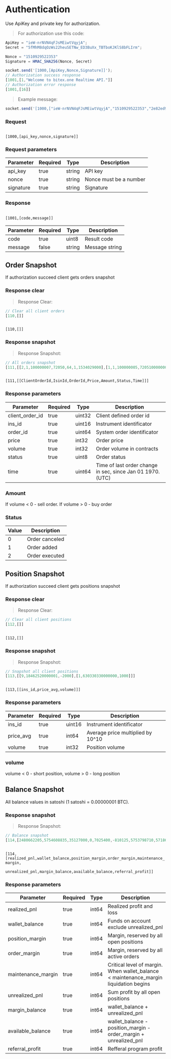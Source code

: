 
# Authentication

Use ApiKey and private key for authorization.

> For authorization use this code:

```javascript
ApiKey = "ieW-nrNVN4qFJsMEiwtVqyjA";
Secret = "5fMhM8dqOzWs22heuSETNw_ED3BuXx_TBTboKJKlS8bFLIrm";

Nonce = "1510929522353"
Signature = HMAC_SHA256(Nonce, Secret)

socket.send('[1000,[ApiKey,Nonce,Signature]]');
// Authorization success response
[1001,[1,"Welcome to bitex.one Realtime API."]]
// Authorization error response
[1001,[16]]
```

> Example message:

```javascript
socket.send('[1000,["ieW-nrNVN4qFJsMEiwtVqyjA","1510929522353","2e82ed97579f24976295cd895e071402c1776612015e15d1acff112885ae6c91"]]');
```

### Request

<code>
[1000,[api_key,nonce,signature]]
</code>

### Request parameters

Parameter | Required | Type | Description
--------- | ------- | ----- | -----------
api_key | true | string | API key
nonce | true | string | Nonce must be a number
signature | true | string | Signature

### Response

<code>
[1001,[code,message]]
</code>

Parameter | Required | Type | Description
--------- | ------- | ----- | -----------
code | true | uint8 | Result code
message | false | string | Message string




## Order Snapshot

If authorization succeed client gets orders snapshot

### Response clear

> Response Clear:

```javascript
// Clear all client orders
[110,[]]
```

<code>
[110,[]]
</code>

### Response snapshot

> Response Snapshot:

```javascript
// All orders snapshot
[111,[[2,1,100000007,72050,64,1,1534029000],[1,1,100000005,720510000000,-64050000,1,1534029000]]]
```

<code>
[111,[[ClientOrderId,IsinId,OrderId,Price,Amount,Status,Time]]]
</code>

### Response parameters

Parameter | Required | Type | Description
--------- | ------- | ----- | -----------
client_order_id | true | uint32 | Client defined order id
ins_id | true | uint16 | Instrument identificator
order_id | true | uint64 | System order identificator
price | true | int32 | Order price
volume | true | int32 | Order volume in contracts
status | true | uint8 | Order status
time | true | uint64 | Time of last order change in sec, since Jan 01 1970. (UTC) 

### Amount

<aside class="notice">
If volume < 0 - sell order. If volume > 0 - buy order
</aside>

### Status

Value | Description
--------- | ------- 
0 | Order canceled
1 | Order added
2 | Order executed









## Position Snapshot

If authorization succeed client gets positions snapshot

### Response clear

> Response Clear:

```javascript
// Clear all client positions
[112,[]]
```

<code>
[112,[]]
</code>

### Response snapshot

> Response Snapshot:

```javascript
// Snapshot all client positions
[113,[[9,18462520000001,-2000],[1,630330330000000,1000]]]
```

<code>
[113,[[ins_id,price_avg,volume]]]
</code>

### Response parameters

Parameter | Required | Type | Description
--------- | ------- | ----- | -----------
ins_id | true | uint16 | Instrument identificator
price_avg | true | int64 | Average price multiplied by 10^10
volume | true | int32 | Position volume

### volume

<aside class="notice">
volume < 0 - short position, volume > 0 - long position
</aside>





## Balance Snapshot

All balance values in satoshi (1 satoshi = 0.00000001 BTC).

### Response snapshot

> Response Snapshot:

```javascript
// Balance snapshot
[114,[2480662205,5754608835,35127000,0,7025400,-810125,5753798710,5718671710,2963326]]
```

<code>
[114,[realized_pnl,wallet_balance,position_margin,order_margin,maintenance_margin,<br>
unrealized_pnl,margin_balance,available_balance,referral_profit]]
</code>

### Response parameters

Parameter | Required | Type | Description
--------- | ------- | ----- | -----------
realized_pnl | true | int64 | Realized profit and loss
wallet_balance | true | int64 | Funds on account exclude unrealized_pnl
position_margin | true | int64 | Margin, reserved by all open positions
order_margin | true | int64 | Margin, reserved by all active orders
maintenance_margin | true | int64 | Critical level of margin. When wallet_balance < maintenance_margin liquidation begins
unrealized_pnl | true | int64 | Sum profit by all open positions
margin_balance | true | int64 | wallet_balance + unrealized_pnl
available_balance | true | int64 | wallet_balance - position_margin - order_margin + unrealized_pnl
referral_profit | true | int64 | Refferal program profit
